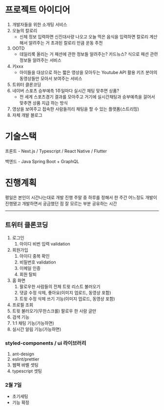 # 프로젝트 아이디어

1. 개발자들을 위한 소개팅 서비스
2. 오늘의 칼로리
   - 신체 정보 입력하면 신진대사량 나오고 오늘 먹은 음식을 입력하면 칼로리 계산해서 알려주는 거 초과된 칼로리 만큼 운동 추천
3. OOTD
   - 데일리룩 올리는 거 패션에 관한 정보들 알려주는? 카드뉴스? 식으로 패션 관련 정보들 알려주는 서비스
4. 키xxx
   - 아이들을 대상으로 하는 짧은 영상을 모아두는 Youtube API 활용 키즈 분야의 동영상들만 모아서 보여주는 서비스
5. 트위터 클론코딩
6. 네이버 스포츠 승부예측 1주일마다 실시간 채팅 맞추면 상품?
   - 전 세계 스포츠경기 결과를 모아주고 거기에 실시간채팅과 승부예측을 걸어서 맞추면 상품 지급 하는 방식
7. 영상을 보여주고 접속한 사람들끼리 채팅을 할 수 있는 플랫폼(스트리밍)
8. 자체 개발 블로그

# 기술스택

프론트 - Next.js / Typescript / React Native / Flutter

백엔드 - Java Spring Boot + GraphQL

# 진행계획

평일은 본인이 시간나는대로 개발 진행
주말 중 하루를 정해서 한 주간 어느정도 개발이 진행됐고 개발하면서 궁금했던 점 잘 모르는 부분 공유하는 시간

---

## 트위터 클론코딩

1. 로그인
   1. 아이디 비번 입력 validation
2. 회원가입
   1. 아이디 중복 확인
   2. 비밀번호 validation
   3. 이메일 인증
   4. 회원 탈퇴
3. 홈 화면
   1. 팔로우한 사람들의 전체 트윗 리스트 불러오기
   2. 댓글 수정 삭제, 좋아요(이미지 업로드, 동영상 포함)
   3. 트윗 수정 삭제 쓰기 기능(이미지 업로드, 동영상 포함)
4. 프로필 조회
5. 트윗 불러오기(무한스크롤) 팔로우 한 사람 글만
6. 검색 기능
7. 1:1 채팅 기능(가능하면)
8. 실시간 알림 기능(가능하면)

### styled-components / ui 라이브러리

1. ant-design
2. eslint/prettier
3. 웹팩 바벨 셋팅
4. typescript 셋팅

### 2월 7일

- 초기세팅
- 기능 확정
